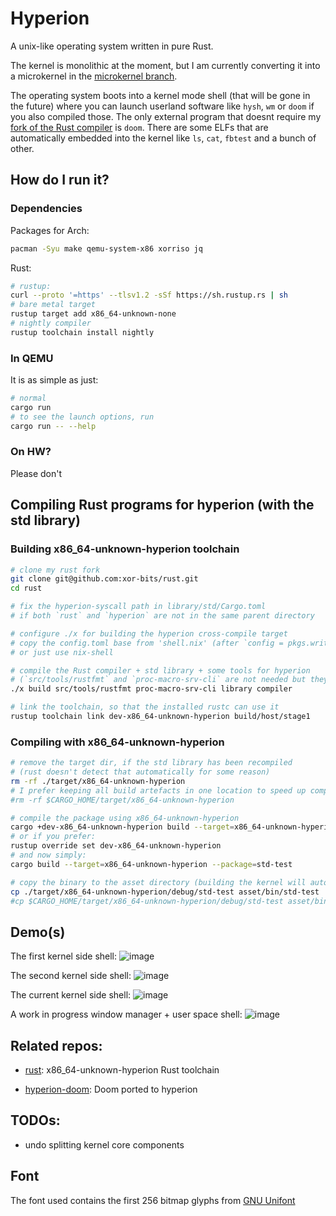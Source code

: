 # Hyperion

A unix-like operating system written in pure Rust.

The kernel is monolithic at the moment, but I am currently converting it into a microkernel in the [microkernel branch](https://github.com/hyperion-os/hyperion/tree/microkernel).

The operating system boots into a kernel mode shell (that will be gone in the future) where you can launch userland software like `hysh`, `wm` or `doom` if you also compiled those.
The only external program that doesnt require my [fork of the Rust compiler](https://github.com/hyperion-os/rust) is `doom`.
There are some ELFs that are automatically embedded into the kernel like `ls`, `cat`, `fbtest` and a bunch of other.

## How do I run it?

### Dependencies

Packages for Arch:
```bash
pacman -Syu make qemu-system-x86 xorriso jq
```

Rust:
```bash
# rustup:
curl --proto '=https' --tlsv1.2 -sSf https://sh.rustup.rs | sh
# bare metal target
rustup target add x86_64-unknown-none
# nightly compiler
rustup toolchain install nightly
```

### In QEMU

It is as simple as just:

```bash
# normal
cargo run
# to see the launch options, run
cargo run -- --help
```

### On HW?

Please don't

## Compiling Rust programs for hyperion (with the std library)

### Building x86_64-unknown-hyperion toolchain
```bash
# clone my rust fork
git clone git@github.com:xor-bits/rust.git
cd rust

# fix the hyperion-syscall path in library/std/Cargo.toml
# if both `rust` and `hyperion` are not in the same parent directory

# configure ./x for building the hyperion cross-compile target
# copy the config.toml base from 'shell.nix' (after `config = pkgs.writeText "rustc-config"`)
# or just use nix-shell

# compile the Rust compiler + std library + some tools for hyperion
# (`src/tools/rustfmt` and `proc-macro-srv-cli` are not needed but they are nice for me)
./x build src/tools/rustfmt proc-macro-srv-cli library compiler

# link the toolchain, so that the installed rustc can use it
rustup toolchain link dev-x86_64-unknown-hyperion build/host/stage1

```

### Compiling with x86_64-unknown-hyperion
```bash
# remove the target dir, if the std library has been recompiled
# (rust doesn't detect that automatically for some reason)
rm -rf ./target/x86_64-unknown-hyperion
# I prefer keeping all build artefacts in one location to speed up compilation and reduce disk use:
#rm -rf $CARGO_HOME/target/x86_64-unknown-hyperion

# compile the package using x86_64-unknown-hyperion
cargo +dev-x86_64-unknown-hyperion build --target=x86_64-unknown-hyperion --bin=std-test
# or if you prefer:
rustup override set dev-x86_64-unknown-hyperion
# and now simply:
cargo build --target=x86_64-unknown-hyperion --package=std-test

# copy the binary to the asset directory (building the kernel will automatically embed it)
cp ./target/x86_64-unknown-hyperion/debug/std-test asset/bin/std-test
#cp $CARGO_HOME/target/x86_64-unknown-hyperion/debug/std-test asset/bin/std-test
```

## Demo(s)

The first kernel side shell:
![image](https://github.com/xor-bits/hyperion/assets/42496863/cde71ecf-825f-4e5b-9a32-f204ffbef6e7)

The second kernel side shell:
![image](https://github.com/xor-bits/hyperion/assets/42496863/76460288-d6d7-47de-ab1b-399d0a91dc80)

The current kernel side shell:
![image](https://github.com/xor-bits/hyperion/assets/42496863/4d59dc17-32fd-478d-91e4-5cb745ff1f2a)

A work in progress window manager + user space shell:
![image](https://github.com/xor-bits/hyperion/assets/42496863/1760a3d0-1c6f-450b-84e6-b7724612facf)

## Related repos:

 - [rust](https://github.com/xor-bits/rust): x86_64-unknown-hyperion Rust toolchain

 - [hyperion-doom](https://github.com/xor-bits/hyperion-doom): Doom ported to hyperion

## TODOs:

 - undo splitting kernel core components

## Font

The font used contains the first 256 bitmap glyphs from [GNU Unifont](http://unifoundry.com/)
